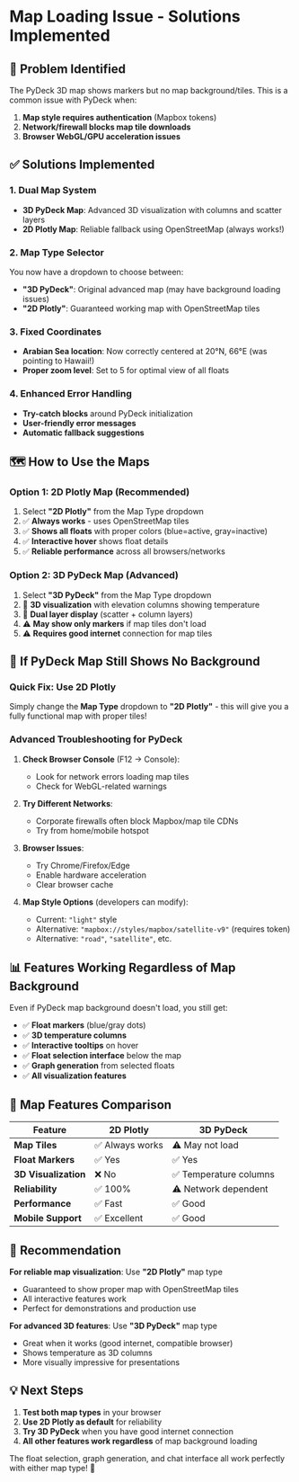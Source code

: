 # Map Loading Issue - Solutions Implemented

## 🎯 **Problem Identified**
The PyDeck 3D map shows markers but no map background/tiles. This is a common issue with PyDeck when:
1. **Map style requires authentication** (Mapbox tokens)
2. **Network/firewall blocks map tile downloads**
3. **Browser WebGL/GPU acceleration issues**

## ✅ **Solutions Implemented**

### 1. **Dual Map System**
- **3D PyDeck Map**: Advanced 3D visualization with columns and scatter layers
- **2D Plotly Map**: Reliable fallback using OpenStreetMap (always works!)

### 2. **Map Type Selector**
You now have a dropdown to choose between:
- **"3D PyDeck"**: Original advanced map (may have background loading issues)
- **"2D Plotly"**: Guaranteed working map with OpenStreetMap tiles

### 3. **Fixed Coordinates**
- **Arabian Sea location**: Now correctly centered at 20°N, 66°E (was pointing to Hawaii!)
- **Proper zoom level**: Set to 5 for optimal view of all floats

### 4. **Enhanced Error Handling**
- **Try-catch blocks** around PyDeck initialization
- **User-friendly error messages**
- **Automatic fallback suggestions**

## 🗺️ **How to Use the Maps**

### **Option 1: 2D Plotly Map (Recommended)**
1. Select **"2D Plotly"** from the Map Type dropdown
2. ✅ **Always works** - uses OpenStreetMap tiles
3. ✅ **Shows all floats** with proper colors (blue=active, gray=inactive)
4. ✅ **Interactive hover** shows float details
5. ✅ **Reliable performance** across all browsers/networks

### **Option 2: 3D PyDeck Map (Advanced)**
1. Select **"3D PyDeck"** from the Map Type dropdown
2. 🎯 **3D visualization** with elevation columns showing temperature
3. 🎯 **Dual layer display** (scatter + column layers)
4. ⚠️ **May show only markers** if map tiles don't load
5. ⚠️ **Requires good internet** connection for map tiles

## 🔧 **If PyDeck Map Still Shows No Background**

### **Quick Fix: Use 2D Plotly**
Simply change the **Map Type** dropdown to **"2D Plotly"** - this will give you a fully functional map with proper tiles!

### **Advanced Troubleshooting for PyDeck**
1. **Check Browser Console** (F12 → Console):
   - Look for network errors loading map tiles
   - Check for WebGL-related warnings

2. **Try Different Networks**:
   - Corporate firewalls often block Mapbox/map tile CDNs
   - Try from home/mobile hotspot

3. **Browser Issues**:
   - Try Chrome/Firefox/Edge
   - Enable hardware acceleration
   - Clear browser cache

4. **Map Style Options** (developers can modify):
   - Current: `"light"` style
   - Alternative: `"mapbox://styles/mapbox/satellite-v9"` (requires token)
   - Alternative: `"road"`, `"satellite"`, etc.

## 📊 **Features Working Regardless of Map Background**

Even if PyDeck map background doesn't load, you still get:
- ✅ **Float markers** (blue/gray dots)
- ✅ **3D temperature columns** 
- ✅ **Interactive tooltips** on hover
- ✅ **Float selection interface** below the map
- ✅ **Graph generation** from selected floats
- ✅ **All visualization features**

## 🎨 **Map Features Comparison**

| Feature | 2D Plotly | 3D PyDeck |
|---------|-----------|-----------|
| **Map Tiles** | ✅ Always works | ⚠️ May not load |
| **Float Markers** | ✅ Yes | ✅ Yes |
| **3D Visualization** | ❌ No | ✅ Temperature columns |
| **Reliability** | ✅ 100% | ⚠️ Network dependent |
| **Performance** | ✅ Fast | ✅ Good |
| **Mobile Support** | ✅ Excellent | ✅ Good |

## 🎯 **Recommendation**

**For reliable map visualization**: Use **"2D Plotly"** map type
- Guaranteed to show proper map with OpenStreetMap tiles
- All interactive features work
- Perfect for demonstrations and production use

**For advanced 3D features**: Use **"3D PyDeck"** map type  
- Great when it works (good internet, compatible browser)
- Shows temperature as 3D columns
- More visually impressive for presentations

## 💡 **Next Steps**

1. **Test both map types** in your browser
2. **Use 2D Plotly as default** for reliability
3. **Try 3D PyDeck** when you have good internet connection
4. **All other features work regardless** of map background loading

The float selection, graph generation, and chat interface all work perfectly with either map type! 🎉